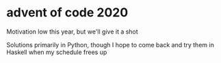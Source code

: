 # advent of code 2020
Motivation low this year, but we'll give it a shot

Solutions primarily in Python, though I hope to come back and try them in Haskell when my schedule frees up
